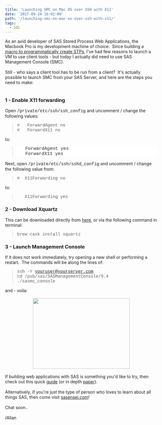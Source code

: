 ```yaml
---
title: 'Launching SMC on Mac OS over SSH with X11'
date: '2017-09-24 16:02:00'
path: '/launching-smc-on-mac-os-over-ssh-with-x11/'
tags:
  - SQL
---
```


As an avid developer of SAS Stored Process Web Applications, the Macbook Pro is my development machine of choice.&nbsp; Since building a <a href="https://github.com/macropeople/macrocore/blob/master/meta/mm_createstp.sas" target="_blank">macro to programmatically create STPs</a>, I've had few reasons to launch a VM to use client tools - but today I actually did need to use SAS Management Console (SMC).<br /><br />Still - who says a client tool has to be run from a client?&nbsp; It's actually possible to launch SMC from your SAS Server, and here are the steps you need to make:<br /><br /><h3>1 - Enable X11 forwarding</h3>Open <span style="font-family: &quot;courier new&quot; , &quot;courier&quot; , monospace;">/private/etc/ssh/ssh_config</span> and uncomment / change the following values:<br /><blockquote><span style="font-family: &quot;Courier New&quot;,Courier,monospace;">#&nbsp;&nbsp; ForwardAgent no<br />#&nbsp;&nbsp; ForwardX11 no</span></blockquote>to:<br /><blockquote><div style="-webkit-text-stroke-width: 0px; background-color: white; border: 0px; clear: both; color: #242729; font-family: Arial, &quot;Helvetica Neue&quot;, Helvetica, sans-serif; font-size: 15px; font-stretch: inherit; font-style: normal; font-variant-caps: normal; font-variant-ligatures: normal; font-variant-numeric: inherit; font-weight: normal; letter-spacing: normal; line-height: inherit; margin: 0px 0px 1em; orphans: 2; padding: 0px; text-align: left; text-decoration-color: initial; text-decoration-style: initial; text-indent: 0px; text-transform: none; vertical-align: baseline; white-space: normal; widows: 2; word-spacing: 0px;"><span style="font-family: &quot;Courier New&quot;,Courier,monospace;">&nbsp;&nbsp; ForwardAgent yes<br />&nbsp;&nbsp; ForwardX11 yes </span></div></blockquote>Next, open <span style="font-family: &quot;courier new&quot; , &quot;courier&quot; , monospace;">/private/etc/ssh/sshd_config</span> and uncomment / change the following value from:<br /><blockquote><span style="font-family: &quot;Courier New&quot;,Courier,monospace;">#&nbsp; X11Forwarding no</span></blockquote>to:<br /><blockquote><span style="font-family: &quot;Courier New&quot;,Courier,monospace;">&nbsp;&nbsp; X11Forwarding yes</span></blockquote><h3>2 - Download Xquartz</h3>This can be downloaded directly from <a href="https://www.xquartz.org/" target="_blank">here</a>, or via the following command in terminal:<br /><blockquote><span style="font-family: &quot;Courier New&quot;,Courier,monospace;">brew cask install xquartz</span> </blockquote><h3>3 - Launch Management Console</h3>If it does not work immediately, try opening a new shell or performing a restart.&nbsp; The commands will be along the lines of:<br /><blockquote><span style="font-family: &quot;Courier New&quot;,Courier,monospace;">ssh -Y youruser@yourserver.com</span><br /><span style="font-family: &quot;Courier New&quot;,Courier,monospace;">cd /pub/sas/SASManagementConsole/9.4<br />./sasmc_console</span></blockquote>and - voila:<br /><br /><div style="clear: both; text-align: center;"><a href="../images/Screen%2BShot%2B2017-09-24%2Bat%2B16.51.13.png" style="margin-left: 1em; margin-right: 1em;"><img border="0" data-original-height="843" data-original-width="1154" height="233" src="https://1.bp.blogspot.com/-H5GTCp8fCA8/WcfUjW101GI/AAAAAAAAA3w/_qA6aTnwKTIwT7qIk83c6OqkmrTYr7P1QCLcBGAs/s320/Screen%2BShot%2B2017-09-24%2Bat%2B16.51.13.png" width="320" /></a></div><br />If building web applications with SAS is something you'd like to try, then check out this quick <a href="http://rawsas.com/2015/12/building-web-apps-with-sas/" target="_blank">guide</a> (or in depth <a href="http://support.sas.com/resources/papers/proceedings17/1091-2017.pdf" target="_blank">paper</a>).&nbsp;<br /><br />Alternatively, if you're just the type of person who loves to learn about all things SAS, then come visit <a href="http://sasensei.com/">sasensei.com</a>!<br /><br />Chat soon..<br /><br />/Allan
